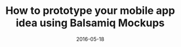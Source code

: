 ---
date: 2016-05-18
title: How to prototype your mobile app idea using Balsamiq Mockups
video_id: ERR5PYPYrms
description: Creating a prototype for your mobile app idea using Balsamiq Mockups.
categories:
  - Miscellaneous
resources:
  - name: Source code
    link: https://github.com/skilltemplates/
  - name: Dabble Lab
    link: https://dabblelab.com
type: Video
set: 
set_order: 2
---
